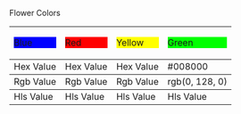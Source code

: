 

Flower Colors
<body>
       <table>
 

 <tr>
             <td><p style="background-color:rgb(0,0,255);">Blue</p></td>
             <td><p style="background-color:rgb(255,0,0);">Red</p></td>
            <td><p style="background-color:rgb(255,255,0);">Yellow</p></td>
           <td><p style="background-color:rgb(0,255,0);">Green</p></td>
    </tr>

<tbody>
        <td>Hex Value</td>
        <td>Hex Value</td>
        <td>Hex Value</td>
        <td>#008000</td>
    </tr>
<tbody>
        <td>Rgb Value</td>
        <td>Rgb Value</td>
        <td>Rgb Value</td>
        <td>rgb(0, 128, 0)</td>
    </tr>
<tbody>
        <td>Hls Value</td>
        <td>Hls Value</td>
        <td>Hls Value</td>
        <td>Hls Value</td>
    </tr>
    </table>
</body> 
</html>
